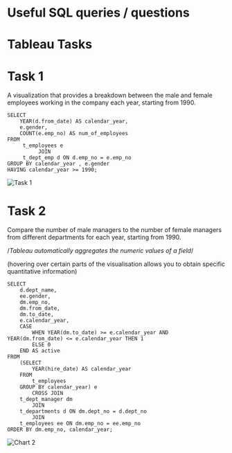 # Useful SQL queries / questions

# Tableau Tasks
# Task 1
A visualization that provides a breakdown between the male and female employees working in the company each year, starting from 1990.
``` MySQL
SELECT 
    YEAR(d.from_date) AS calendar_year,
    e.gender,    
    COUNT(e.emp_no) AS num_of_employees
FROM     
     t_employees e         
          JOIN    
     t_dept_emp d ON d.emp_no = e.emp_no
GROUP BY calendar_year , e.gender 
HAVING calendar_year >= 1990;
```

![Task 1](https://user-images.githubusercontent.com/107760647/192154919-b9125dae-b211-446a-8291-f3754624313d.png)

# Task 2
Compare the number of male managers to the number of female managers from different departments for each year, starting from 1990.

/*Tableau automatically aggregates the numeric values of a field*/

(hovering over certain parts of the visualisation allows you to obtain specific quantitative information)

``` MySQL
SELECT 
    d.dept_name,
    ee.gender,
    dm.emp_no,
    dm.from_date,
    dm.to_date,
    e.calendar_year,
    CASE
        WHEN YEAR(dm.to_date) >= e.calendar_year AND YEAR(dm.from_date) <= e.calendar_year THEN 1
        ELSE 0
    END AS active
FROM
    (SELECT 
        YEAR(hire_date) AS calendar_year
    FROM
        t_employees
    GROUP BY calendar_year) e
        CROSS JOIN
    t_dept_manager dm
        JOIN
    t_departments d ON dm.dept_no = d.dept_no
        JOIN 
    t_employees ee ON dm.emp_no = ee.emp_no
ORDER BY dm.emp_no, calendar_year;
```

![Chart 2](https://user-images.githubusercontent.com/107760647/192645106-0532022a-5385-4166-8483-bc6b01cac4ea.png)
